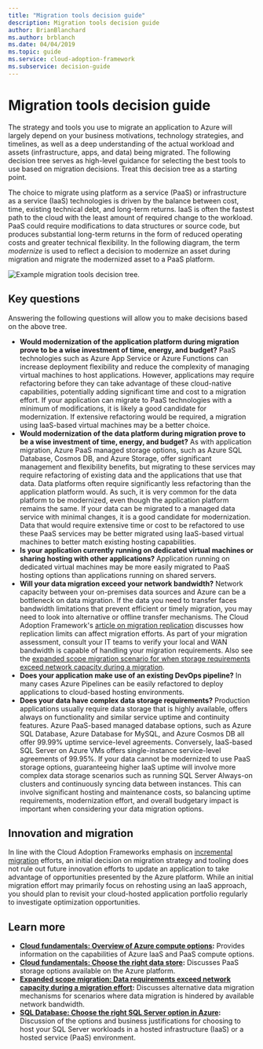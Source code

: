 ```yaml
---
title: "Migration tools decision guide"
description: Migration tools decision guide
author: BrianBlanchard
ms.author: brblanch
ms.date: 04/04/2019
ms.topic: guide
ms.service: cloud-adoption-framework
ms.subservice: decision-guide
---
```


# Migration tools decision guide

The strategy and tools you use to migrate an application to Azure will largely depend on your business motivations, technology strategies, and timelines, as well as a deep understanding of the actual workload and assets (infrastructure, apps, and data) being migrated. The following decision tree serves as high-level guidance for selecting the best tools to use based on migration decisions. Treat this decision tree as a starting point.

The choice to migrate using platform as a service (PaaS) or infrastructure as a service (IaaS) technologies is driven by the balance between cost, time, existing technical debt, and long-term returns. IaaS is often the fastest path to the cloud with the least amount of required change to the workload. PaaS could require modifications to data structures or source code, but produces substantial long-term returns in the form of reduced operating costs and greater technical flexibility. In the following diagram, the term _modernize_ is used to reflect a decision to modernize an asset during migration and migrate the modernized asset to a PaaS platform.

![Example migration tools decision tree.](../../_images/migrate/migration-tools-decision-tree.png)

## Key questions

Answering the following questions will allow you to make decisions based on the above tree.

- **Would modernization of the application platform during migration prove to be a wise investment of time, energy, and budget?** PaaS technologies such as Azure App Service or Azure Functions can increase deployment flexibility and reduce the complexity of managing virtual machines to host applications. However, applications may require refactoring before they can take advantage of these cloud-native capabilities, potentially adding significant time and cost to a migration effort. If your application can migrate to PaaS technologies with a minimum of modifications, it is likely a good candidate for modernization. If extensive refactoring would be required, a migration using IaaS-based virtual machines may be a better choice.
- **Would modernization of the data platform during migration prove to be a wise investment of time, energy, and budget?** As with application migration, Azure PaaS managed storage options, such as Azure SQL Database, Cosmos DB, and Azure Storage, offer significant management and flexibility benefits, but migrating to these services may require refactoring of existing data and the applications that use that data. Data platforms often require significantly less refactoring than the application platform would. As such, it is very common for the data platform to be modernized, even though the application platform remains the same. If your data can be migrated to a managed data service with minimal changes, it is a good candidate for modernization. Data that would require extensive time or cost to be refactored to use these PaaS services may be better migrated using IaaS-based virtual machines to better match existing hosting capabilities.
- **Is your application currently running on dedicated virtual machines or sharing hosting with other applications?** Application running on dedicated virtual machines may be more easily migrated to PaaS hosting options than applications running on shared servers.
- **Will your data migration exceed your network bandwidth?** Network capacity between your on-premises data sources and Azure can be a bottleneck on data migration. If the data you need to transfer faces bandwidth limitations that prevent efficient or timely migration, you may need to look into alternative or offline transfer mechanisms. The Cloud Adoption Framework's [article on migration replication](../../migrate/migration-considerations/migrate/replicate.md#replication-risks---physics-of-replication) discusses how replication limits can affect migration efforts. As part of your migration assessment, consult your IT teams to verify your local and WAN bandwidth is capable of handling your migration requirements. Also see the [expanded scope migration scenario for when storage requirements exceed network capacity during a migration](../../migrate/expanded-scope/network-capacity-exceeded.md#suggested-prerequisites).
- **Does your application make use of an existing DevOps pipeline?** In many cases Azure Pipelines can be easily refactored to deploy applications to cloud-based hosting environments.
- **Does your data have complex data storage requirements?** Production applications usually require data storage that is highly available, offers always on functionality and similar service uptime and continuity features. Azure PaaS-based managed database options, such as Azure SQL Database, Azure Database for MySQL, and Azure Cosmos DB all offer 99.99% uptime service-level agreements. Conversely, IaaS-based SQL Server on Azure VMs offers single-instance service-level agreements of 99.95%. If your data cannot be modernized to use PaaS storage options, guaranteeing higher IaaS uptime will involve more complex data storage scenarios such as running SQL Server Always-on clusters and continuously syncing data between instances. This can involve significant hosting and maintenance costs, so balancing uptime requirements, modernization effort, and overall budgetary impact is important when considering your data migration options.

## Innovation and migration

In line with the Cloud Adoption Frameworks emphasis on [incremental migration](../../migrate/index.md#migration-implementation) efforts, an initial decision on migration strategy and tooling does not rule out future innovation efforts to update an application to take advantage of opportunities presented by the Azure platform. While an initial migration effort may primarily focus on rehosting using an IaaS approach, you should plan to revisit your cloud-hosted application portfolio regularly to investigate optimization opportunities.

## Learn more

- **[Cloud fundamentals: Overview of Azure compute options](https://docs.microsoft.com/azure/architecture/guide/technology-choices/compute-overview):** Provides information on the capabilities of Azure IaaS and PaaS compute options.
- **[Cloud fundamentals: Choose the right data store](https://docs.microsoft.com/azure/architecture/guide/technology-choices/data-store-overview):** Discusses PaaS storage options available on the Azure platform.
- **[Expanded scope migration: Data requirements exceed network capacity during a migration effort](../../migrate/expanded-scope/network-capacity-exceeded.md):** Discusses alternative data migration mechanisms for scenarios where data migration is hindered by available network bandwidth.
- **[SQL Database: Choose the right SQL Server option in Azure](https://docs.microsoft.com/azure/sql-database/sql-database-paas-vs-sql-server-iaas#business-motivations-for-choosing-databases-managed-instances-or-sql-virtual-machines):** Discussion of the options and business justifications for choosing to host your SQL Server workloads in a hosted infrastructure (IaaS) or a hosted service (PaaS) environment.
